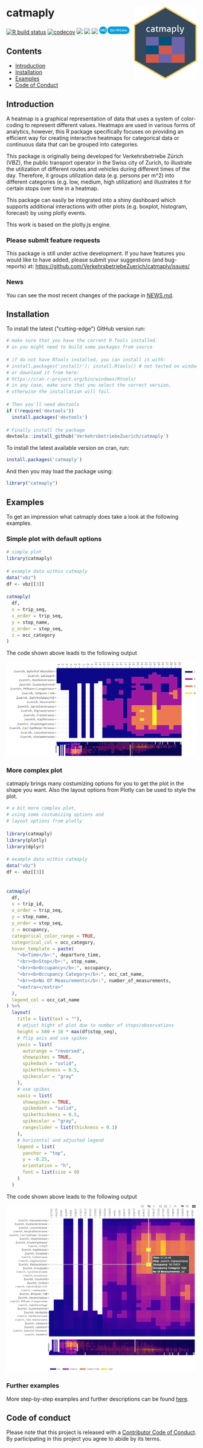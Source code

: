 # catmaply  <img src="man/figures/logo.png" align="right" height="192 px"/>

[![R build status](https://github.com/VerkehrsbetriebeZuerich/catmaply/workflows/R-CMD-check/badge.svg)](https://github.com/VerkehrsbetriebeZuerich/catmaply/actions/) [![codecov](https://codecov.io/gh/VerkehrsbetriebeZuerich/catmaply/branch/master/graph/badge.svg)](https://app.codecov.io/gh/VerkehrsbetriebeZuerich/catmaply) [![](https://img.shields.io/badge/lifecycle-stable-green.svg)](https://cran.r-project.org/package=catmaply)
[![](https://www.r-pkg.org/badges/version/catmaply?color=blue)](https://cran.r-project.org/package=catmaply/)
[![](http://cranlogs.r-pkg.org/badges/grand-total/catmaply?color=green)](https://cran.r-project.org/package=catmaply/)
[<img alt="VBZ" width="80px" src="img/vbz_oc_c_s20_p_RGB.png" />](https://www.stadt-zuerich.ch/vbz)

## Contents
- [Introduction](#Introduction)
- [Installation](#Installation)
- [Examples](#Examples)
- [Code of Conduct](#Code-of-Conduct)



## Introduction

A heatmap is a graphical representation of data that uses a system of color-coding to represent different values. Heatmaps are used in various forms of analytics, however, this R package specifically focuses on providing an efficient way for creating interactive heatmaps for categorical data or continuous data that can be grouped into categories. 

This package is originally being developed for Verkehrsbetriebe Zürich (VBZ), the public transport operator in the Swiss city of Zurich, to illustrate the utilization of different routes and vehicles during different times of the day. Therefore, it groups utilization data (e.g. persons per m^2) into different categories (e.g. low, medium, high utilization) and illustrates it for certain stops over time in a heatmap.

This package can easily be integrated into a shiny dashboard which supports additional interactions with other plots (e.g. boxplot, histogram, forecast) by using plotly events.

This work is based on the plotly.js engine. 

### Please submit feature requests

This package is still under active development. If you have features you would like to have added, please submit your suggestions (and bug-reports) at: <https://github.com/VerkehrsbetriebeZuerich/catmaply/issues/>

### News

You can see the most recent changes of the package in [NEWS.md](https://github.com/VerkehrsbetriebeZuerich/catmaply/blob/master/NEWS.md).


## Installation

To install the latest ("cutting-edge") GitHub version run:

```R
# make sure that you have the corrent R Tools installed.
# as you might need to build some packages from source

# if do not have RTools installed, you can install it with:
# install.packages('installr'); install.Rtools() # not tested on windows
# or download it from here:
# https://cran.r-project.org/bin/windows/Rtools/
# in any case, make sure that you select the correct version, 
# otherwise the installation will fail.

# Then you'll need devtools
if (!require('devtools'))
  install.packages('devtools')

# Finally install the package
devtools::install_github('VerkehrsbetriebeZuerich/catmaply')
```

To install the latest available version on cran, run:

```R
install.packages('catmaply')
```

And then you may load the package using:

```R
library("catmaply")
```

## Examples

To get an impression what catmaply does take a look at the following examples.

### Simple plot with default options

```R
# simple plot
library(catmaply)

# example data within catmaply
data("vbz")
df <- vbz[[3]]

catmaply(
  df,
  x = trip_seq,
  x_order = trip_seq,
  y = stop_name,
  y_order = stop_seq,
  z = occ_category
)
```
The code shown above leads to the following output

![](img/simple_example_catmaply.gif)

### More complex plot

catmaply brings many costumizing options for you to get the plot in the shape you want.
Also the layout options from Plotly can be used to style the plot.

```R
# a bit more complex plot,
# using some costumizing options and
# layout options from plotly

library(catmaply)
library(plotly)
library(dplyr)

# example data within catmaply
data("vbz")
df <- vbz[[3]]


catmaply(
  df,
  x = trip_id,
  x_order = trip_seq,
  y = stop_name,
  y_order = stop_seq,
  z = occupancy,
  categorical_color_range = TRUE,
  categorical_col = occ_category,
  hover_template = paste(
    "<b>Time</b>:", departure_time,
    "<br><b>Stop</b>:", stop_name,
    "<br><b>Occupancy</b>:", occupancy,
    "<br><b>Occupancy Category</b>:", occ_cat_name,
    "<br><b>No Of Measurements</b>:", number_of_measurements,
    "<extra></extra>"
  ),
  legend_col = occ_cat_name
) %>%
  layout(
    title = list(text = ""),
    # adjust hight of plot due to number of stops/observations
    height = 500 + 10 * max(df$stop_seq),
    # flip axis and use spikes
    yaxis = list(
      autorange = "reversed",
      showspikes = TRUE,
      spikedash = "solid",
      spikethickness = 0.5,
      spikecolor = "gray"
    ),
    # use spikes
    xaxis = list(
      showspikes = TRUE,
      spikedash = "solid",
      spikethickness = 0.5,
      spikecolor = "gray",
      rangeslider = list(thickness = 0.1)
    ),
    # horizontal and adjusted legend
    legend = list(
      yanchor = "top",
      y = -0.25,
      orientation = "h",
      font = list(size = 9)
    )
  )
```

The code shown above leads to the following output

![](img/complex_example_catmaply.PNG)

### Further examples

More step-by-step examples and further descriptions can be found [here](https://cran.r-project.org/web/packages/catmaply/vignettes/catmaply.html).


## Code of conduct

Please note that this project is released with a [Contributor Code of Conduct](https://github.com/VerkehrsbetriebeZuerich/catmaply/blob/master/CONDUCT.md). By participating in this project you agree to abide by its terms.  



